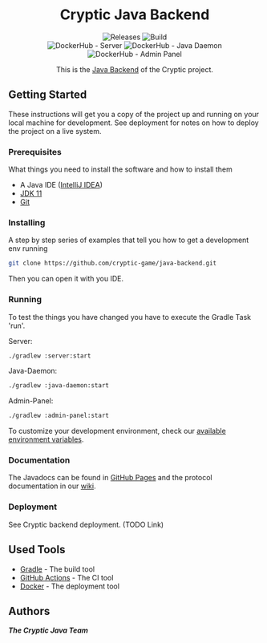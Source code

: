 <h1 align="center">
    Cryptic Java Backend
</h1>

<p align="center">
    <a style="text-decoration:none" href="https://github.com/cryptic-game/java-backend/releases">
        <img alt="Releases" src="https://img.shields.io/github/v/tag/cryptic-game/java-backend?label=latest%20version&style=flat-square">
    </a>
    <a style="text-decoration:none" href="https://github.com/cryptic-game/java-backend/actions">
        <img alt="Build" src="https://img.shields.io/github/workflow/status/cryptic-game/java-backend/CI/master?style=flat-square">
    </a>
    <br>
    <a style="text-decoration:none" href="https://hub.docker.com/r/crypticcp/server">
        <img alt="DockerHub - Server" src="https://img.shields.io/docker/pulls/crypticcp/server?style=flat-square&label=DockerHub%20-%20Server">
    </a>
    <a style="text-decoration:none" href="https://hub.docker.com/r/crypticcp/java-daemon">
        <img alt="DockerHub - Java Daemon" src="https://img.shields.io/docker/pulls/crypticcp/java-daemon?style=flat-square&label=DockerHub%20-%20Java%20Daemon">
    </a>
     <a style="text-decoration:none" href="https://hub.docker.com/r/crypticcp/admin-panel">
        <img alt="DockerHub - Admin Panel" src="https://img.shields.io/docker/pulls/crypticcp/admin-panel?style=flat-square&label=DockerHub%20-%20Admin%20Panel">
    </a>
</p>
<p align="center">
    This is the <a href="https://cryptic-game.github.io/java-backend/">Java Backend</a> of the Cryptic project.
</p>

## Getting Started

These instructions will get you a copy of the project up and running on your local machine for development. See deployment for notes on how to deploy the project on a live system.

### Prerequisites

What things you need to install the software and how to install them

* A Java IDE ([IntelliJ IDEA](https://www.jetbrains.com/idea/))
* [JDK 11](https://adoptopenjdk.net/index.html)
* [Git](https://git-scm.com/)

### Installing

A step by step series of examples that tell you how to get a development env running

```sh
git clone https://github.com/cryptic-game/java-backend.git
```

Then you can open it with you IDE.

### Running

To test the things you have changed you have to execute the Gradle Task 'run'.

Server:
````sh
./gradlew :server:start
````

Java-Daemon:
````sh
./gradlew :java-daemon:start
````

Admin-Panel:
````sh
./gradlew :admin-panel:start
````

To customize your development environment, check our [available environment variables](https://wiki.cryptic-game.net/books/einf%C3%BChrungen/page/environment).

### Documentation

The Javadocs can be found in [GitHub Pages](https://cryptic-game.github.io/java-backend/) and the protocol documentation in our [wiki](https://wiki.cryptic-game.net/books/einf%C3%BChrungen/chapter/java).

### Deployment

See Cryptic backend deployment. (TODO Link)

## Used Tools

* [Gradle](https://gradle.org/) - The build tool
* [GitHub Actions](https://github.com/features/actions/) - The CI tool
* [Docker](https://docker.com/) - The deployment tool

## Authors

_**The Cryptic Java Team**_
